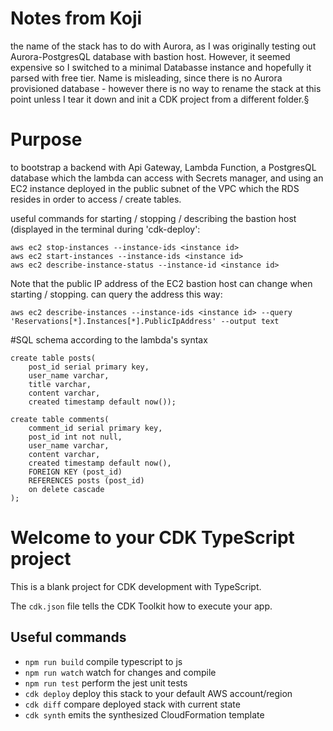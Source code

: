 # Notes from Koji

the name of the stack has to do with Aurora, as I was originally testing out Aurora-PostgresQL database with bastion host. However, it seemed expensive so I switched to a minimal Databasse instance and hopefully it parsed with free tier. Name is misleading, since there is no Aurora provisioned database - however there is no way to rename the stack at this point unless I tear it down and init a CDK project from a different folder.§

# Purpose

to bootstrap a backend with Api Gateway, Lambda Function, a PostgresQL database which the lambda can access with Secrets manager, and using an EC2 instance deployed in the public subnet of the VPC which the RDS resides in order to access / create tables.

useful commands for starting / stopping / describing the bastion host (displayed in the terminal during 'cdk-deploy':

```
aws ec2 stop-instances --instance-ids <instance id>
aws ec2 start-instances --instance-ids <instance id>
aws ec2 describe-instance-status --instance-id <instance id>
```
Note that the public IP address of the EC2 bastion host can change when starting / stopping. can query the address this way:

```
aws ec2 describe-instances --instance-ids <instance id> --query 'Reservations[*].Instances[*].PublicIpAddress' --output text
```
#SQL schema according to the lambda's syntax

```
create table posts(
    post_id serial primary key,
    user_name varchar,
    title varchar,
    content varchar,
    created timestamp default now());

create table comments(
    comment_id serial primary key,
    post_id int not null,
    user_name varchar,
    content varchar,
    created timestamp default now(),
    FOREIGN KEY (post_id)
    REFERENCES posts (post_id) 
    on delete cascade
);
```

# Welcome to your CDK TypeScript project

This is a blank project for CDK development with TypeScript.

The `cdk.json` file tells the CDK Toolkit how to execute your app.

## Useful commands

* `npm run build`   compile typescript to js
* `npm run watch`   watch for changes and compile
* `npm run test`    perform the jest unit tests
* `cdk deploy`      deploy this stack to your default AWS account/region
* `cdk diff`        compare deployed stack with current state
* `cdk synth`       emits the synthesized CloudFormation template
